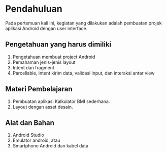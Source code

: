 # Pendahuluan
Pada pertemuan kali ini, kegiatan yang dilakukan adalah pembuatan projek aplikasi Android dengan user interface.

## Pengetahuan yang harus dimiliki
1. Pengetahuan membuat project Android
2. Pemahaman jenis-jenis layout
3. Intent dan fragment
4. Parcellable, intent kirim data, validasi input, dan interaksi antar view

## Materi Pembelajaran
1. Pembuatan aplikasi Kalkulator BMI sederhana.
2. Layout dengan asset desain.

## Alat dan Bahan
1. Android Studio
2. Emulator android, atau
3. Smartphone Android dan kabel data